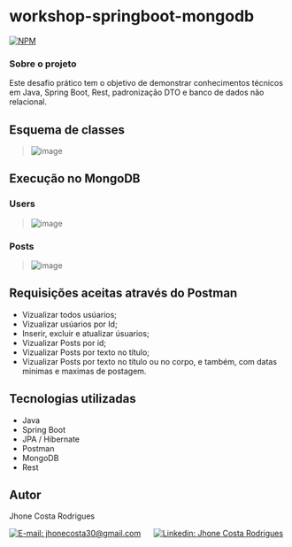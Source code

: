 # workshop-springboot-mongodb

[![NPM](https://img.shields.io/npm/l/react)](https://github.com/JhoneRodrigues/workshop-springboot-mongodb/blob/main/LICENSE) 
### Sobre o projeto

Este desafio prático tem o objetivo de demonstrar conhecimentos técnicos em Java, Spring Boot, Rest, padronização DTO e banco de dados não relacional.

## Esquema de classes
> ![image](https://user-images.githubusercontent.com/110574688/263013954-cfa8edcd-d9f5-4192-8779-d2d4ba5c8c37.png)

## Execução no MongoDB
### Users
> ![image](https://user-images.githubusercontent.com/110574688/263012406-c62142e9-7dff-41b1-8869-edcd75c62bc0.png)
### Posts
> ![image](https://user-images.githubusercontent.com/110574688/263012089-8d623822-8910-4c5f-94bc-9430edd45447.png)

## Requisições aceitas através do Postman
- Vizualizar todos usúarios;
- Vizualizar usúarios por Id;
- Inserir, excluir e atualizar úsuarios;
- Vizualizar Posts por id;
- Vizualizar Posts por texto no título;
- Vizualizar Posts por texto no título ou no corpo, e também, com datas minimas e maximas de postagem.

## Tecnologias utilizadas
- Java
- Spring Boot
- JPA / Hibernate
- Postman
- MongoDB
- Rest


## Autor
<p>Jhone Costa Rodrigues</p>
<section align="left">  
  <div> 
    <a href = "mailto:jhonecosta30@gmail.com"><img src="https://img.shields.io/badge/-Gmail-%23333?style=for-the-badge&logo=gmail&logoColor=white" target="_blank" title="E-mail: jhonecosta30@gmail.com"></a>
      &nbsp;&nbsp;&nbsp;&nbsp;
    <a href="https://www.linkedin.com/in/jhone-rodrigues-79a080234/" target="_blank"><img src="https://img.shields.io/badge/-LinkedIn-%230077B5?style=for-the-badge&logo=linkedin&logoColor=white" target="_blank" title="Linkedin: Jhone Costa Rodrigues"></a>
  </div>
</section>
